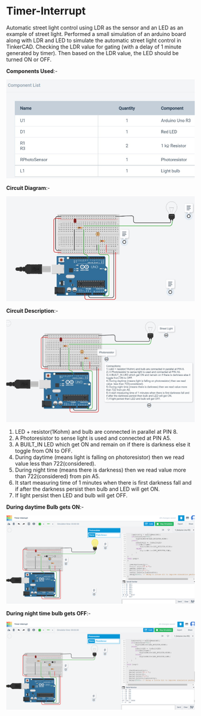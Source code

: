 # Timer-Interrupt
Automatic street light control using LDR as the sensor and an LED as an example of street light. Performed a small simulation of an arduino board along with LDR and LED to simulate the automatic street light control in TinkerCAD. Checking the LDR value for gating (with a delay of 1 minute generated by timer). Then based on the LDR value, the LED should be turned ON or OFF.

**Components Used**:-


![](https://github.com/harshb910/Timer-Interrupt/blob/main/Component-list.jpg)



**Circuit Diagram**:-


![](https://github.com/harshb910/Timer-Interrupt/blob/main/Screenshot%202021-10-22%20010408.jpg)



**Circuit Description**:-


![](https://github.com/harshb910/Timer-Interrupt/blob/main/Circuit%20description.jpg)


1) LED + resistor(1Kohm) and bulb are connected in parallel at PIN 8.
2) A Photoresistor to sense light is used and connected at PIN A5.
3) A BUILT_IN LED which get ON and remain on if there is darkness else it toggle from ON to OFF.
4) During daytime (means light is falling on photoresistor) then we read value  less than 722(considered).
5) During night time (means there is darkness) then we read value more than 722(considered) from pin A5.
6) It start measuring time of 1 minutes when there is first darkness fall and if after the darkness persist then bulb and LED will get ON.
7) If light persist then LED and bulb will get OFF.




**During daytime Bulb gets ON**:-


![](https://github.com/harshb910/Timer-Interrupt/blob/main/TimerOn.jpeg)



**During night time bulb gets OFF**:-


![](https://github.com/harshb910/Timer-Interrupt/blob/main/TimerOFF.jpeg)
